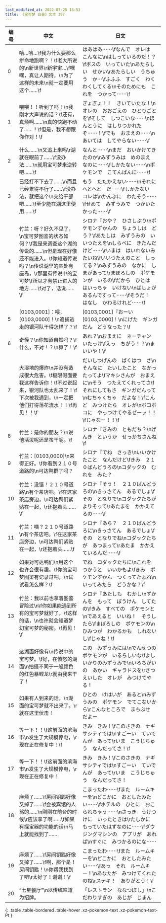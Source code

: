 ```yaml
---
last_modified_at: 2022-07-25 13:53
title: 《宝可梦 白金》文本 397
---
```

| 编号 | 中文 | 日文 |
| ---- | ---- | ---- |
| 0 | 哈…哈…\f我为什么要那么拼命地跑啊？！\f老大所说的\n新世界\r新宇宙…\f嘿嘿，真让人期待，\n为了这样的未来\n就一定要用这个……\f | はあはあ⋯⋯\fなんで　オレは　こんなに\nはしっているのだ！？\fボスの　いっていた\nあたらしい　せかい\rあたらしい　うちゅう　か⋯\fふふふ　すごく　わくわくしてくる\nそのためにも　これを　つかって⋯⋯\f |
| 1 | 喂喂！！听到了吗！\n我刚才大声说的话？\f还有，真烦啊……\n真的快跑不动了……！\f但是，我不想跟你作对！\f | ぎょぎょ！！　きいていたな！\nオレの　おおごえの　ひとりごとを\fそして　しつこいな⋯⋯\nほんとうに　はしりつかれたぞ⋯⋯！\fでも　おまえの⋯⋯\nあいては　してやらない⋯⋯\f |
| 2 | 什么……\n又追上来吗\r湖就在眼前了……\f没办法……\n就用宝可梦来逆转吧……\f | なんと⋯⋯\nまだ　おいかけてきたのか\rみずうみは　めのまえ　なのに⋯⋯\fしかたない⋯⋯\nポケモンで　こてんぱんに⋯⋯\f |
| 3 | 已经打不下去了……\n而且已经累得不行了……\f没办法，就把这个\n交给干部吧……\f至少能在湖这里使用……\f | もう　たたかえない⋯⋯\nそれに　へとへと　だ⋯⋯\fしかたない　コレは\nかんぶに　わたそう⋯⋯\fせめて　みずうみで　つかいたかった⋯⋯\f |
| 4 | 竹兰：呀？好久不见了，\n宝可梦图鉴的状态如何？\f我是来调查这个湖的传说的……\n但是现在好像还不能进入。\f你知道传说吗？\n传说湖里的某处有座岛，\r那里有传说中的宝可梦\f所以才有禁止进入的地方……\f对了，话说……\f | シロナ『おや？　ひさしぶり\nポケモンずかんの　ちょうしは　どう？\fあたしは　みずうみの　いいつたえを\nしらべに　きたんだけど⋯⋯\rいまは　はいれないみたいね\fいいつたえのこと　しってる？\nみずうみの　なかに　しまがあって\rまぼろしの　ポケモンが　いるの\fだから　ひとは　はいっちゃ　いけない\nばしょが　あるんですって⋯⋯\fそうだ！　はなし　かわるけれど⋯⋯\f |
| 5 | [0103,0001]：喂，[0103,0000]！\n追捕逃走的银河队干得怎样了？\f | [0103,0001]『おーい　[0103,0000]！\nにげた　ギンガだん　どうなった？\f |
| 6 | 奇怪？\n你知道自然吗？\f什么，不对！？\n算了！\f | あれ？\nおまえに　ネーチャン　いたっけ\fえっ　ちがう！？\nま　いいや！\f |
| 7 | 大湿地的爆炸\n并没有造成很大危害。\f极限假面要我这样告诉你！\f不过说起来，银河队也太乱来了！\f下次被我遇到，\n一定把他们打得落花流水！！\f再见！！\f | だいしつげんの　ばくはつ　さ\nそんなに　たいしたこと　なかったってよ\fマキシさんが　おまえに\nそう　つたえてくれってさ\fそれにしてもさ　ギンガだんって\nむちゃくちゃ　だよな！\fこんど　みつけたら　オレが\nボコボコに　やっつけてやるぜーッ！！\fじゃなー！！\f |
| 8 | 竹兰：是你的朋友？\n说他活泼呢还是蛮干呢。\f | シロナ『きみの　ともだち？\nげんき　というか　せっかちさんね\f |
| 9 | 竹兰：[0103,0000]\n来得正好。\f你看到２１０号道路的\n可达鸭群了吗？ | シロナ『でね　さっき\nいいかけたこと　なんだけど\fきみ　２１０ばんどうろの\nコダックの　むれを　みた？ |
| 10 | 竹兰：没错！２１０号道路\n有个茶店吧。\f在这家茶店旁边，\n可达鸭们紧贴在一起，\r还抱着头……\f | シロナ『そう！　２１０ばんどうろの\nきっさてん　あるでしょ\fその　となりで\nコダックたちが　よりそって\rあたまを　かかえてるの⋯⋯\f |
| 11 | 竹兰：咦？２１０号道路\n有个茶店吧。\f在这家茶店旁边，\n可达鸭们紧贴在一起，\r还抱着头……\f | シロナ『あら？　２１０ばんどうろに\nきっさてん　あるでしょ\fその　となりでね\nコダックたちが　あつまって\rあたま　かかえているんだ⋯⋯\f |
| 12 | 如果对可达鸭们\n用这个也许会很有趣。\f你的宝可梦图鉴有记录过吧，\n试试看怎么样？\f | でね　コダックたちに\nこれを　つかうと　いいかもよ\fきみ　ポケモンずかん　つくってたよね\nいってみたら　どうかな？\f |
| 13 | 竹兰：我以前也拿着图鉴冒险过\n\f你如果能遇到所有的宝可梦就好了，\f这样的话，\n也许就会知道梦幻宝可梦的秘密。\f再见！\f | シロナ『あたしも　むかし\nずかんを　もって　ぼうけん　してたの\fきみ　すべての　ポケモンと\nであえると　いいね！　そうしたら\fまぼろしの　ポケモンの\nひみつが　わかるかも　しれないし\fじゃね！\f |
| 14 | 这湖面好像有\n传说中的宝可梦。\f好，在愤怒的湖面\n拍摄不同于一般颜色的红色暴鲤龙\r就由我来干了！ | この　みずうみには\nでんせつの　ポケモンが　いるらしいな\fよし　いかりのみずうみで\nいろちがいの　あかい　ギャラドスを\rさつえいした　オレが　みつけてやる！ |
| 15 | 如果有人到来的话，\n湖面的宝可梦就不出来了。\r就在这里伏击！ | ひとの　けはいが　あると\nみずうみの　ポケモン　でてこないから\rこんなところで　まちぶせ　だよー |
| 16 | 等一下！！\f这前面的滨海市\n发生了大规模停电，\r现在正在修复中！\f | きみ　きみ！\fこのさきの　ナギサシティでは\nすごーい　ていでんが　あって\rいま　こうじちゅう　なんだってさ！\f |
| 17 | 等一下！！\f这前面的滨海市\n发生了大规模停电，\r现在正在修复中！ | きみ　きみ！\fこのさきの　ナギサシティでは\nすごーい　ていでんが　あって\rいま　こうじちゅう　なんだってさ！ |
| 18 | 麻烦了……\f房间钥匙好像又掉了……\f会被宾馆的人骂的……\n刚刚在前台的时候\r应该拿了啊……\f如果有探宝器的功能的话\n马上就能找到了…… | こまったわ⋯⋯\fまた　ルームキーを\nどこかに　おとしたみたい⋯⋯\fホテルの　ひとに　おこられちゃう⋯⋯\nさっき　うけつけに　いったときは\rたしかに　もっていたはずなのに⋯⋯\fダウジングマシンの　アプリが　あれば\nすぐに　みつかるのにな⋯⋯ |
| 19 | 麻烦了……\f房间钥匙好像又掉了……\f啊，那个是！房间钥匙！\n你帮我找到了吧\r太好了！谢谢！\f | こまったわ⋯⋯\fまた　ルームキーを\nどこかに　おとしたみたい⋯⋯\fあっ　それ　ルームキー！\nあなたが　みつけてくれたのね\rステキ！　ありがとう！\f |
| 20 | “七星餐厅”\n以传统味道为招牌。 | 「レストラン　ななつぼし」\nこだわりすぎの　あじが　じまん |
{: .table .table-bordered .table-hover .xz-pokemon-text .xz-pokemon-text-Pt }